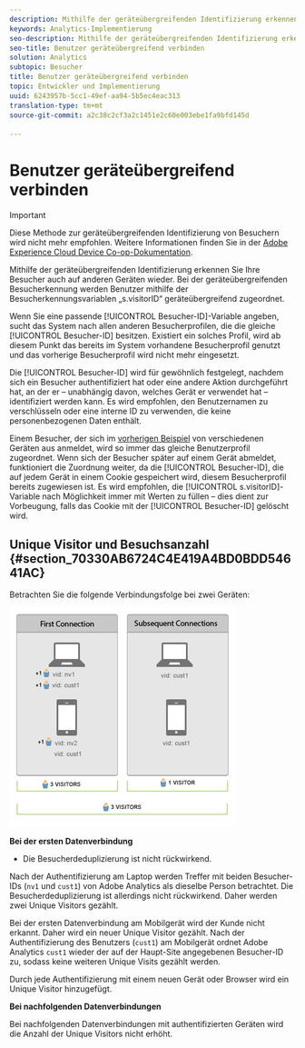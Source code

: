 ```yaml
---
description: Mithilfe der geräteübergreifenden Identifizierung erkennen Sie Ihre Besucher auch auf anderen Geräten wieder. Bei der geräteübergreifenden Besucherkennung werden Benutzer mithilfe der Besucherkennungsvariablen „s.visitorID“ geräteübergreifend zugeordnet.
keywords: Analytics-Implementierung
seo-description: Mithilfe der geräteübergreifenden Identifizierung erkennen Sie Ihre Besucher auch auf anderen Geräten wieder. Bei der geräteübergreifenden Besucherkennung werden Benutzer mithilfe der Besucherkennungsvariablen „s.visitorID“ geräteübergreifend zugeordnet.
seo-title: Benutzer geräteübergreifend verbinden
solution: Analytics
subtopic: Besucher
title: Benutzer geräteübergreifend verbinden
topic: Entwickler und Implementierung
uuid: 6243957b-5cc1-49ef-aa94-5b5ec4eac313
translation-type: tm+mt
source-git-commit: a2c38c2cf3a2c1451e2c60e003ebe1fa9bfd145d

---
```



# Benutzer geräteübergreifend verbinden

>[!IMPORTANT]
>
>Diese Methode zur geräteübergreifenden Identifizierung von Besuchern wird nicht mehr empfohlen. Weitere Informationen finden Sie in der [Adobe Experience Cloud Device Co-op-Dokumentation](https://marketing.adobe.com/resources/help/en_US/mcdc/).

Mithilfe der geräteübergreifenden Identifizierung erkennen Sie Ihre Besucher auch auf anderen Geräten wieder. Bei der geräteübergreifenden Besucherkennung werden Benutzer mithilfe der Besucherkennungsvariablen „s.visitorID“ geräteübergreifend zugeordnet.

Wenn Sie eine passende [!UICONTROL Besucher-ID]-Variable angeben, sucht das System nach allen anderen Besucherprofilen, die die gleiche [!UICONTROL Besucher-ID] besitzen. Existiert ein solches Profil, wird ab diesem Punkt das bereits im System vorhandene Besucherprofil genutzt und das vorherige Besucherprofil wird nicht mehr eingesetzt.

Die [!UICONTROL Besucher-ID] wird für gewöhnlich festgelegt, nachdem sich ein Besucher authentifiziert hat oder eine andere Aktion durchgeführt hat, an der er – unabhängig davon, welches Gerät er verwendet hat – identifiziert werden kann. Es wird empfohlen, den Benutzernamen zu verschlüsseln oder eine interne ID zu verwenden, die keine personenbezogenen Daten enthält.

Einem Besucher, der sich im  [vorherigen Beispiel](../../../implement/js-implementation/xdevice-visid/xdevice-connecting.md) von verschiedenen Geräten aus anmeldet, wird so immer das gleiche Benutzerprofil zugeordnet. Wenn sich der Besucher später auf einem Gerät abmeldet, funktioniert die Zuordnung weiter, da die [!UICONTROL Besucher-ID], die auf jedem Gerät in einem Cookie gespeichert wird, diesem Besucherprofil bereits zugewiesen ist. Es wird empfohlen, die [!UICONTROL s.visitorID]-Variable nach Möglichkeit immer mit Werten zu füllen – dies dient zur Vorbeugung, falls das Cookie mit der [!UICONTROL Besucher-ID] gelöscht wird.

## Unique Visitor und Besuchsanzahl {#section_70330AB6724C4E419A4BD0BDD54641AC}

Betrachten Sie die folgende Verbindungsfolge bei zwei Geräten:

![](assets/xdevice-counts.png)

**Bei der ersten Datenverbindung**

* Die Besucherdeduplizierung ist nicht rückwirkend.

Nach der Authentifizierung am Laptop werden Treffer mit beiden Besucher-IDs (`nv1` und `cust1`) von Adobe Analytics als dieselbe Person betrachtet. Die Besucherdeduplizierung ist allerdings nicht rückwirkend. Daher werden zwei Unique Visitors gezählt.

Bei der ersten Datenverbindung am Mobilgerät wird der Kunde nicht erkannt. Daher wird ein neuer Unique Visitor gezählt. Nach der Authentifizierung des Benutzers (`cust1`) am Mobilgerät ordnet Adobe Analytics `cust1` wieder der auf der Haupt-Site angegebenen Besucher-ID zu, sodass keine weiteren Unique Visits gezählt werden.

Durch jede Authentifizierung mit einem neuen Gerät oder Browser wird ein Unique Visitor hinzugefügt.

**Bei nachfolgenden Datenverbindungen**

Bei nachfolgenden Datenverbindungen mit authentifizierten Geräten wird die Anzahl der Unique Visitors nicht erhöht.
